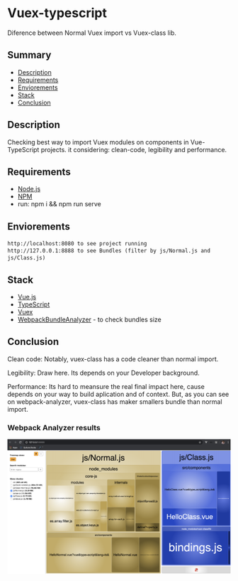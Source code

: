 
# Vuex-typescript
Diference between Normal Vuex import vs Vuex-class lib.

## Summary
- [Description](#description)
- [Requirements](#requirements)
- [Enviorements](#enviorements)
- [Stack](#stack)
- [Conclusion](#conclusion)

## Description
  Checking best way to import Vuex modules on components in Vue-TypeScript projects. it considering:
  clean-code, legibility and performance. 

## Requirements
  - [Node.js](https://nodejs.org/en/)
  - [NPM](https://www.npmjs.com/)
  - run: npm i && npm run serve

## Enviorements
    http://localhost:8080 to see project running
    http://127.0.0.1:8888 to see Bundles (filter by js/Normal.js and js/Class.js)

## Stack
- [Vue.js](https://vuejs.org)
- [TypeScript](https://www.typescriptlang.org/)
- [Vuex](https://vuex.vuejs.org/) 
- [WebpackBundleAnalyzer](https://www.npmjs.com/package/vue-cli-plugin-webpack-bundle-analyzer) - to check bundles size

## Conclusion
Clean code: Notably, vuex-class has a code cleaner than normal import.

Legibility: Draw here. Its depends on your Developer background.

Performance: Its hard to meansure the real final impact here, cause depends on your way to build aplication and of context. But, as you can see on webpack-analyzer, vuex-class has maker smallers bundle than normal import.

### Webpack Analyzer results
![Screenshot](/public/img/printscreen-webpack-analyzer-result.png)


